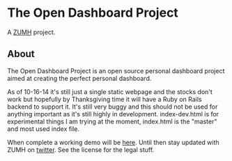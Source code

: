 # The Open Dashboard Project
A [ZUMH](http://zumh.org) project.

## About
The Open Dashboard Project is an open source personal dashboard project aimed at creating the perfect personal dashboard.

As of 10-16-14 it's still just a single static webpage and the stocks don't work but hopefully by Thanksgiving time it will have a Ruby on Rails backend to support it. It's still very buggy and this should not be used for anything important as it's still highly in development. index-dev.html is for experimental things I am trying at the moment, index.html is the "master" and most used index file.

When complete a working demo will be [here](https://dash.zumh.org). Until then stay updated with ZUMH on [twitter](https://twitter.com/ZUMH_tweets). See the license for the legal stuff.
